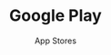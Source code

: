 ---
slug: google-play
title: Google Play
subtitle: App Stores
provider: google
aliases:
    - /ethical-alternatives-to-google-play/
---